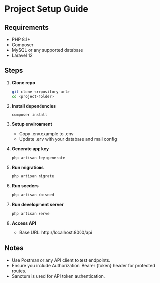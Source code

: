 # Project Setup Guide

## Requirements
- PHP 8.1+
- Composer
- MySQL or any supported database
- Laravel 12

## Steps

1. **Clone repo**
   ```bash
   git clone <repository-url>
   cd <project-folder>
   ```

2. **Install dependencies**
   ```bash
   composer install
   ```

3. **Setup environment**
    - Copy .env.example to .env
    - Update .env with your database and mail config

4. **Generate app key**
   ```bash
   php artisan key:generate
   ```

5. **Run migrations**
   ```bash
   php artisan migrate
   ```

6. **Run seeders**
   ```bash
   php artisan db:seed
   ```

7. **Run development server**
   ```bash
   php artisan serve
   ```

8. **Access API**
    - Base URL: http://localhost:8000/api

## Notes
- Use Postman or any API client to test endpoints.
- Ensure you include Authorization: Bearer {token} header for protected routes.
- Sanctum is used for API token authentication.
